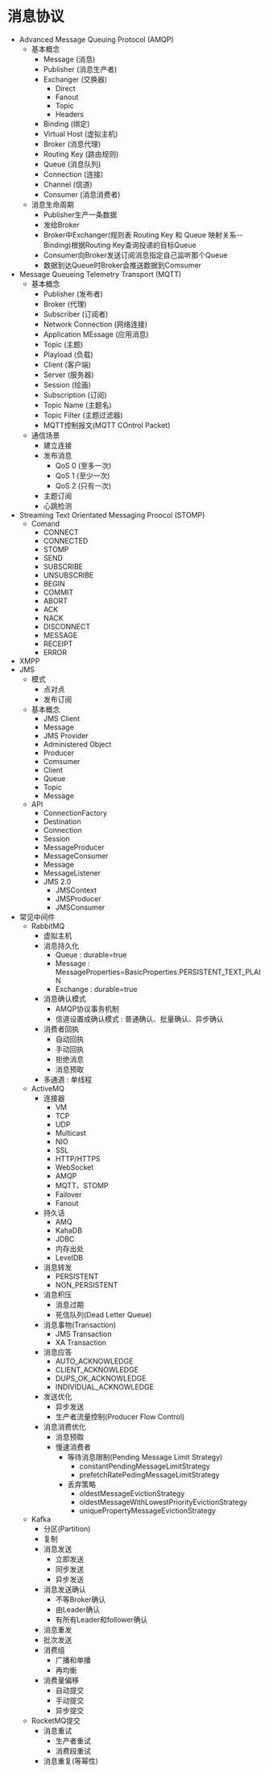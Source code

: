 # 消息协议
- Advanced Message Queuing Protocol (AMQP)
    - 基本概念
        - Message (消息)
        - Publisher (消息生产者)
        - Exchanger (交换器)
            - Direct
            - Fanout
            - Topic
            - Headers
        - Binding (绑定)
        - Virtual Host (虚拟主机)
        - Broker (消息代理)
        - Routing Key (路由规则)
        - Queue (消息队列)
        - Connection (连接)
        - Channel (信道)
        - Consumer (消息消费者)
    - 消息生命周期
        - Publisher生产一条数据
        - 发给Broker
        - Broker中Exchanger(规则表 Routing Key 和 Queue 映射关系--Binding)根据Routing Key查询投递的目标Queue
        - Consumer向Broker发送订阅消息指定自己监听那个Queue
        - 数据到达Queue时Broker会推送数据到Comsumer
- Message Queueing Telemetry Transport (MQTT)
    - 基本概念
        - Publisher (发布者)
        - Broker (代理)
        - Subscriber (订阅者)
        - Network Connection (网络连接)
        - Application MEssage (应用消息)
        - Topic (主题)
        - Playload (负载)
        - Client (客户端)
        - Server (服务器)
        - Session (绘画)
        - Subscription (订阅)
        - Topic Name (主题名)
        - Topic Filter (主题过滤器)
        - MQTT控制报文(MQTT COntrol Packet)
    - 通信场景
        - 建立连接
        - 发布消息
            - QoS 0 (至多一次)
            - QoS 1 (至少一次)
            - QoS 2 (只有一次)
        - 主题订阅
        - 心跳检测
- Streaming Text Orientated Messaging Proocol (STOMP)
    - Comand
        - CONNECT
        - CONNECTED
        - STOMP
        - SEND
        - SUBSCRIBE
        - UNSUBSCRIBE
        - BEGIN
        - COMMIT
        - ABORT
        - ACK
        - NACK
        - DISCONNECT
        - MESSAGE
        - RECEIPT
        - ERROR
- XMPP
- JMS
    - 模式
        - 点对点
        - 发布订阅
    - 基本概念
        - JMS Client
        - Message
        - JMS Provider
        - Administered Object
        - Producer
        - Comsumer
        - Client
        - Queue
        - Topic
        - Message
    - API
        - ConnectionFactory
        - Destination
        - Connection
        - Session
        - MessageProducer
        - MessageConsumer
        - Message
        - MessageListener
        - JMS 2.0
            - JMSContext
            - JMSProducer
            - JMSConsumer
- 常见中间件
    - RabbitMQ
        - 虚拟主机
        - 消息持久化
            - Queue : durable=true
            - Message : MessageProperties=BasicProperties.PERSISTENT_TEXT_PLAIN
            - Exchange : durable=true
        - 消息确认模式
            - AMQP协议事务机制
            - 信道设置成确认模式 : 普通确认、批量确认、异步确认
        - 消费者回执
            - 自动回执
            - 手动回执
            - 拒绝消息
            - 消息预取
        - 多通道 : 单线程
    - ActiveMQ
        - 连接器
            - VM
            - TCP
            - UDP
            - Multicast
            - NIO
            - SSL
            - HTTP/HTTPS
            - WebSocket
            - AMQP
            - MQTT、STOMP
            - Failover
            - Fanout
        - 持久话
            - AMQ
            - KahaDB
            - JDBC
            - 内存出处
            - LevelDB
        - 消息转发
            - PERSISTENT
            - NON_PERSISTENT
        - 消息积压
            - 消息过期
            - 死信队列(Dead Letter Queue)
        - 消息事物(Transaction)
            - JMS Transaction
            - XA Transaction
        - 消息应答
            - AUTO_ACKNOWLEDGE
            - CLIENT_ACKNOWLEDGE
            - DUPS_OK_ACKNOWLEDGE
            - INDIVIDUAL_ACKNOWLEDGE
        - 发送优化
            - 异步发送
            - 生产者流量控制(Producer Flow Control)
        - 消息消费优化
            - 消息预取
            - 慢速消费者
                - 等待消息限制(Pending Message Limit Strategy)
                    - constantPendingMessageLimitStrategy
                    - prefetchRatePedingMessageLimitStrategy
                - 丢弃策略
                    - oldestMessageEvictionStrategy
                    - oldestMessageWithLowestPriorityEvictionStrategy
                    - uniquePropertyMessageEvictionStrategy
    - Kafka
        - 分区(Partition)
        - 复制
        - 消息发送
            - 立即发送
            - 同步发送
            - 异步发送
        - 消息发送确认
            - 不等Broker确认
            - 由Leader确认
            - 有所有Leader和follower确认
        - 消息重发
        - 批次发送
        - 消费组
            - 广播和单播
            - 再均衡
        - 消费量偏移
            - 自动提交
            - 手动提交
            - 异步提交
    - RocketMQ提交
        - 消息重试
            - 生产者重试
            - 消费段重试
        - 消息重复(等幂性)